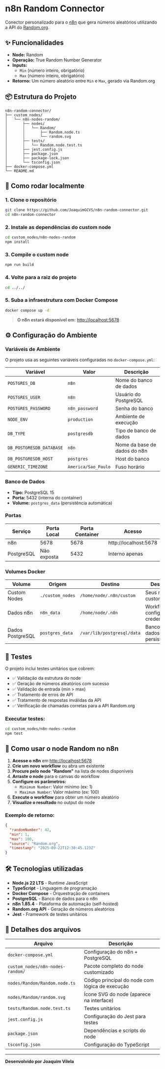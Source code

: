 # n8n Random Connector

Conector personalizado para o [n8n](https://n8n.io/) que gera números aleatórios utilizando a API do [Random.org](https://www.random.org/).

## ✨ Funcionalidades

- **Node:** Random
- **Operação:** True Random Number Generator
- **Inputs:**  
  - `Min` (número inteiro, obrigatório)
  - `Max` (número inteiro, obrigatório)
- **Retorno:** Um número aleatório entre `Min` e `Max`, gerado via Random.org

## 📦 Estrutura do Projeto

```
n8n-random-connector/
├── custom_nodes/
│   └── n8n-nodes-random/
│       ├── nodes/
│       │   └── Random/
│       │       ├── Random.node.ts
│       │       └── random.svg
│       ├── tests/
│       │   └── Random.node.test.ts
│       ├── jest.config.js
│       ├── package.json
│       ├── package-lock.json
│       └── tsconfig.json
├── docker-compose.yml
└── README.md
```

## 🚀 Como rodar localmente

### 1. Clone o repositório

```sh
git clone https://github.com/JoaquimGCVS/n8n-random-connector.git
cd n8n-random-connector
```

### 2. Instale as dependências do custom node

```sh
cd custom_nodes/n8n-nodes-random
npm install
```

### 3. Compile o custom node

```sh
npm run build
```

### 4. Volte para a raiz do projeto

```sh
cd ../../
```

### 5. Suba a infraestrutura com Docker Compose

```sh
docker compose up -d
```

> **O n8n estará disponível em:** [http://localhost:5678](http://localhost:5678)

## ⚙️ Configuração do Ambiente

### Variáveis de Ambiente

O projeto usa as seguintes variáveis configuradas no `docker-compose.yml`:

| Variável | Valor | Descrição |
|----------|-------|-------------|
| `POSTGRES_DB` | `n8n` | Nome do banco de dados |
| `POSTGRES_USER` | `n8n` | Usuário do PostgreSQL |
| `POSTGRES_PASSWORD` | `n8n_password` | Senha do banco |
| `NODE_ENV` | `production` | Ambiente de execução |
| `DB_TYPE` | `postgresdb` | Tipo de banco de dados |
| `DB_POSTGRESDB_DATABASE` | `n8n` | Nome da base de dados do n8n |
| `DB_POSTGRESDB_HOST` | `postgres` | Host do banco |
| `GENERIC_TIMEZONE` | `America/Sao_Paulo` | Fuso horário |

### Banco de Dados

- **Tipo:** PostgreSQL 15
- **Porta:** 5432 (interna do container)
- **Volume:** `postgres_data` (persistência automática)

### Portas

| Serviço | Porta Local | Porta Container | Acesso |
|---------|-------------|-----------------|--------|
| n8n | 5678 | 5678 | http://localhost:5678 |
| PostgreSQL | Não exposta | 5432 | Interno apenas |

### Volumes Docker

| Volume | Origem | Destino | Descrição |
|--------|--------|---------|-----------|
| Custom Nodes | `./custom_nodes` | `/home/node/.n8n/custom` | Seus nodes customizados |
| Dados n8n | `n8n_data` | `/home/node/.n8n` | Workflows, configurações, credenciais |
| Dados PostgreSQL | `postgres_data` | `/var/lib/postgresql/data` | Banco de dados persistente |

## 🧪 Testes

O projeto inclui testes unitários que cobrem:

- ✅ Validação da estrutura do node
- ✅ Geração de números aleatórios com sucesso  
- ✅ Validação de entrada (min > max)
- ✅ Tratamento de erros de API
- ✅ Tratamento de respostas inválidas da API
- ✅ Verificação de chamadas corretas para a API Random.org

### Executar testes:

```sh
cd custom_nodes/n8n-nodes-random
npm test
```

## 🧩 Como usar o node Random no n8n

1. **Acesse o n8n** em [http://localhost:5678](http://localhost:5678)
2. **Crie um novo workflow** ou abra um existente
3. **Procure pelo node "Random"** na lista de nodes disponíveis
4. **Arraste o node** para o canvas do workflow
5. **Configure os parâmetros:**
   - `Minimum Number`: Valor mínimo (ex: 1)
   - `Maximum Number`: Valor máximo (ex: 100)
6. **Execute o workflow** para obter um número aleatório
7. **Visualize o resultado** no output do node

### Exemplo de retorno:

```json
{
  "randomNumber": 42,
  "min": 1,
  "max": 100,
  "source": "Random.org",
  "timestamp": "2025-09-22T12:30:45.123Z"
}
```

## 🛠️ Tecnologias utilizadas

- **Node.js 22 LTS** - Runtime JavaScript
- **TypeScript** - Linguagem de programação
- **Docker Compose** - Orquestração de containers
- **PostgreSQL** - Banco de dados para o n8n
- **n8n 1.85.4** - Plataforma de automação (self-hosted)
- **Random.org API** - Geração de números aleatórios
- **Jest** - Framework de testes unitários

## 📁 Detalhes dos arquivos

| Arquivo | Descrição |
|---------|-----------|
| `docker-compose.yml` | Configuração do n8n + PostgreSQL |
| `custom_nodes/n8n-nodes-random/` | Pacote completo do node customizado |
| `nodes/Random/Random.node.ts` | Código principal do node com lógica de execução |
| `nodes/Random/random.svg` | Ícone SVG do node (aparece na interface) |
| `tests/Random.node.test.ts` | Testes unitários |
| `jest.config.js` | Configuração do Jest para testes |
| `package.json` | Dependências e scripts do node |
| `tsconfig.json` | Configuração do TypeScript |

---

**Desenvolvido por Joaquim Vilela**